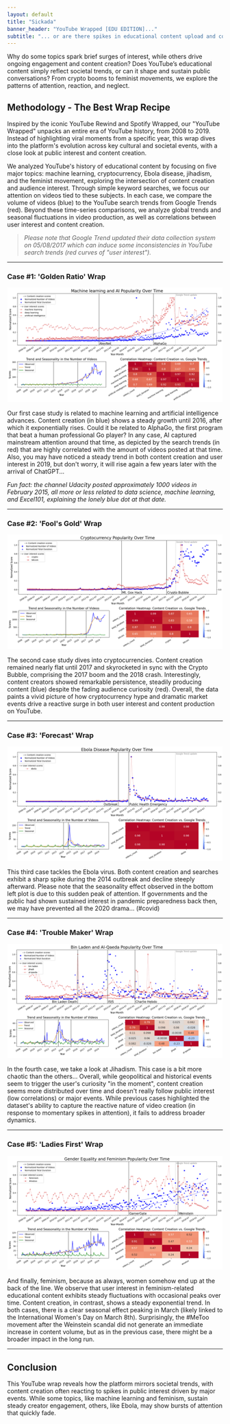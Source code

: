 ```yaml
---
layout: default
title: "Sickada"
banner_header: "YouTube Wrapped [EDU EDITION]..."
subtitle: "... or are there spikes in educational content upload and consumption over the years?"
---
```


Why do some topics spark brief surges of interest, while others drive ongoing engagement and content creation? Does YouTube’s educational content simply reflect societal trends, or can it shape and sustain public conversations? From crypto booms to feminist movements, we explore the patterns of attention, reaction, and neglect.

## **Methodology - The Best Wrap Recipe**
Inspired by the iconic YouTube Rewind and Spotify Wrapped, our "YouTube Wrapped" unpacks an entire era of YouTube history, from 2008 to 2019. Instead of highlighting viral moments from a specific year, this wrap dives into the platform's evolution across key cultural and societal events, with a close look at public interest and content creation. 

We analyzed YouTube's history of educational content by focusing on five major topics: machine learning, cryptocurrency, Ebola disease, jihadism, and the feminist movement, exploring the intersection of content creation and audience interest. Through simple keyword searches, we focus our attention on videos tied to these subjects. In each case, we compare the volume of videos (blue) to the YouTube search trends from Google Trends (red). Beyond these time-series comparisons, we analyze global trends and seasonal fluctuations in video production, as well as correlations between user interest and content creation.

>*Please note that Google Trend updated their data collection system on 05/08/2017 which can induce some inconsistencies in YouTube search trends (red curves of "user interest").*

---

### **Case #1: 'Golden Ratio' Wrap**
![ML](assets/plots/ML.png)

Our first case study is related to machine learning and artificial intelligence advances. Content creation (in blue) shows a steady growth until 2016, after which it exponentially rises. Could it be related to AlphaGo, the first program that beat a human professional Go player? In any case, AI captured mainstream attention around that time, as depicted by the search trends (in red) that are highly correlated with the amount of videos posted at that time. Also, you may have noticed a steady trend in both content creation and user interest in 2019, but don't worry, it will rise again a few years later with the arrival of ChatGPT...

*Fun fact: the channel Udacity posted approximately 1000 videos in February 2015, all more or less related to data science, machine learning, and Excel101, explaining the lonely blue dot at that date.*

---

### **Case #2: 'Fool's Gold' Wrap**
![crypto](assets/plots/crypto.png)

The second case study dives into cryptocurrencies. Content creation remained nearly flat until 2017 and skyrocketed in sync with the Crypto Bubble, comprising the 2017 boom and the 2018 crash. Interestingly, content creators showed remarkable persistence, steadily producing content (blue) despite the fading audience curiosity (red). Overall, the data paints a vivid picture of how cryptocurrency hype and dramatic market events drive a reactive surge in both user interest and content production on YouTube.

---

### **Case #3: 'Forecast' Wrap**
![ebola](assets/plots/ebola.png)

This third case tackles the Ebola virus. Both content creation and searches exhibit a sharp spike during the 2014 outbreak and decline steeply afterward. Please note that the seasonality effect observed in the bottom left plot is due to this sudden peak of attention. If governments and the public had shown sustained interest in pandemic preparedness back then, we may have prevented all the 2020 drama... (#covid)

---

### **Case #4: 'Trouble Maker' Wrap**
![osama](assets/plots/osama.png)

In the fourth case, we take a look at Jihadism. This case is a bit more chaotic than the others... Overall, while geopolitical and historical events seem to trigger the user's curiosity "in the moment", content creation seems more distributed over time and doesn't really follow public interest (low correlations) or major events. While previous cases highlighted the dataset's ability to capture the reactive nature of video creation (in response to momentary spikes in attention), it fails to address broader dynamics. 

---

### **Case #5: 'Ladies First' Wrap**
![feminism](assets/plots/feminism.png)

And finally, feminism, because as always, women somehow end up at the back of the line. We observe that user interest in feminism-related educational content exhibits steady fluctuations with occasional peaks over time. Content creation, in contrast, shows a steady exponential trend. In both cases, there is a clear seasonal effect peaking in March (likely linked to the International Women's Day on March 8th). Surprisingly, the #MeToo movement after the Weinstein scandal did not generate an immediate increase in content volume, but as in the previous case, there might be a broader impact in the long run.

---

## **Conclusion**
This YouTube wrap reveals how the platform mirrors societal trends, with content creation often reacting to spikes in public interest driven by major events. While some topics, like machine learning and feminism, sustain steady creator engagement, others, like Ebola, may show bursts of attention that quickly fade.

